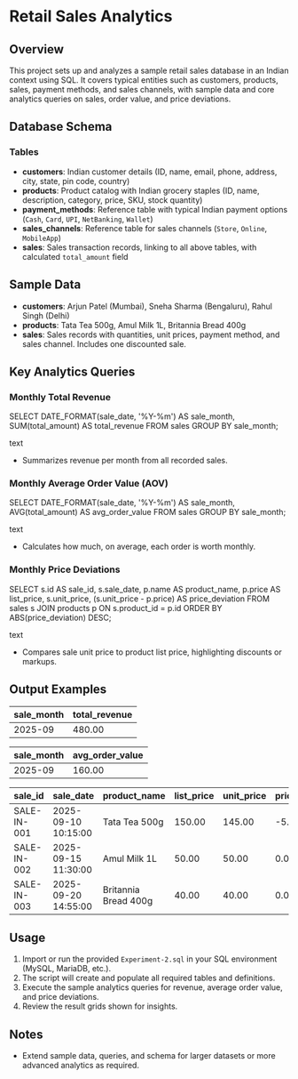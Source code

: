 # Retail Sales Analytics
## Overview
This project sets up and analyzes a sample retail sales database in an Indian context using SQL. It covers typical entities such as customers, products, sales, payment methods, and sales channels, with sample data and core analytics queries on sales, order value, and price deviations.

## Database Schema

### Tables
- **customers**: Indian customer details (ID, name, email, phone, address, city, state, pin code, country)
- **products**: Product catalog with Indian grocery staples (ID, name, description, category, price, SKU, stock quantity)
- **payment_methods**: Reference table with typical Indian payment options (`Cash`, `Card`, `UPI`, `NetBanking`, `Wallet`)
- **sales_channels**: Reference table for sales channels (`Store`, `Online`, `MobileApp`)
- **sales**: Sales transaction records, linking to all above tables, with calculated `total_amount` field

## Sample Data
- **customers**: Arjun Patel (Mumbai), Sneha Sharma (Bengaluru), Rahul Singh (Delhi)
- **products**: Tata Tea 500g, Amul Milk 1L, Britannia Bread 400g
- **sales**: Sales records with quantities, unit prices, payment method, and sales channel. Includes one discounted sale.

## Key Analytics Queries

### Monthly Total Revenue
SELECT DATE_FORMAT(sale_date, '%Y-%m') AS sale_month, SUM(total_amount) AS total_revenue
FROM sales
GROUP BY sale_month;

text
- Summarizes revenue per month from all recorded sales.

### Monthly Average Order Value (AOV)
SELECT DATE_FORMAT(sale_date, '%Y-%m') AS sale_month, AVG(total_amount) AS avg_order_value
FROM sales
GROUP BY sale_month;

text
- Calculates how much, on average, each order is worth monthly.

### Monthly Price Deviations
SELECT s.id AS sale_id, s.sale_date, p.name AS product_name, p.price AS list_price, s.unit_price,
(s.unit_price - p.price) AS price_deviation
FROM sales s
JOIN products p ON s.product_id = p.id
ORDER BY ABS(price_deviation) DESC;

text
- Compares sale unit price to product list price, highlighting discounts or markups.

## Output Examples

| sale_month | total_revenue |
|------------|--------------|
| 2025-09    | 480.00       |

| sale_month | avg_order_value |
|------------|----------------|
| 2025-09    | 160.00         |

| sale_id     | sale_date            | product_name         | list_price | unit_price | price_deviation |
|-------------|--------------------- |---------------------|------------|------------|-----------------|
| SALE-IN-001 | 2025-09-10 10:15:00  | Tata Tea 500g       | 150.00     | 145.00     | -5.00           |
| SALE-IN-002 | 2025-09-15 11:30:00  | Amul Milk 1L        | 50.00      | 50.00      | 0.00            |
| SALE-IN-003 | 2025-09-20 14:55:00  | Britannia Bread 400g| 40.00      | 40.00      | 0.00            |

## Usage

1. Import or run the provided `Experiment-2.sql` in your SQL environment (MySQL, MariaDB, etc.).
2. The script will create and populate all required tables and definitions.
3. Execute the sample analytics queries for revenue, average order value, and price deviations.
4. Review the result grids shown for insights.

## Notes
- Extend sample data, queries, and schema for larger datasets or more advanced analytics as required.